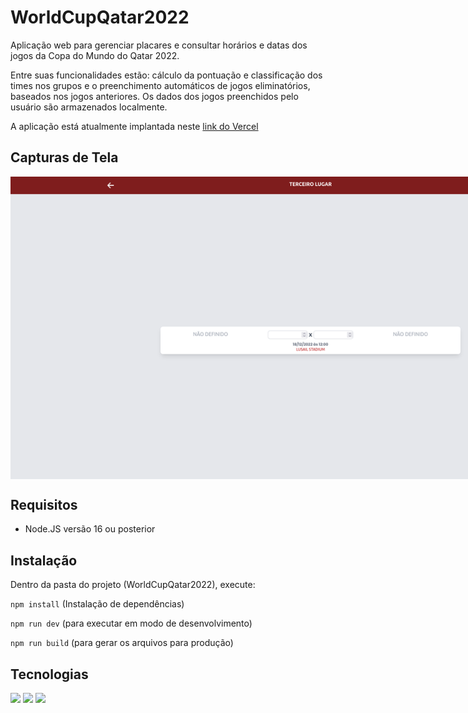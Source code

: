 # WorldCupQatar2022
Aplicação web para gerenciar placares e consultar horários e datas dos jogos da Copa do Mundo do Qatar 2022. 

Entre suas funcionalidades estão: cálculo da pontuação e classificação dos times nos grupos e o preenchimento automáticos de jogos eliminatórios, baseados nos jogos anteriores. Os dados dos jogos preenchidos pelo usuário são armazenados localmente.

A aplicação está atualmente implantada neste [link do Vercel](https://world-cup-qatar2022.vercel.app/)

## Capturas de Tela
<div style="display: flex; flex-direction: row; width: 100vw">
  <img src="/screenshots/01.png">
  <img src="/screenshots/02.png">
  <img src="/screenshots/03.png">
  <img src="/screenshots/04.png">
</div>

## Requisitos
- Node.JS versão 16 ou posterior

## Instalação
Dentro da pasta do projeto (WorldCupQatar2022), execute:

``` npm install ``` (Instalação de dependências)

``` npm run dev ``` (para executar em modo de desenvolvimento)

``` npm run build ``` (para gerar os arquivos para produção)

## Tecnologias
<div>
<img src="https://img.shields.io/badge/Vue.js-35495E?style=for-the-badge&logo=vuedotjs&logoColor=4FC08D"/>
<img src="https://img.shields.io/badge/Tailwind_CSS-38B2AC?style=for-the-badge&logo=tailwind-css&logoColor=white"/>
<img src="https://img.shields.io/badge/Vite-B73BFE?style=for-the-badge&logo=vite&logoColor=FFD62E"/>
</div>
